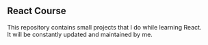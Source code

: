 ## React Course
This repository contains small projects that I do while learning React. <br>
It will be constantly updated and maintained by me.

